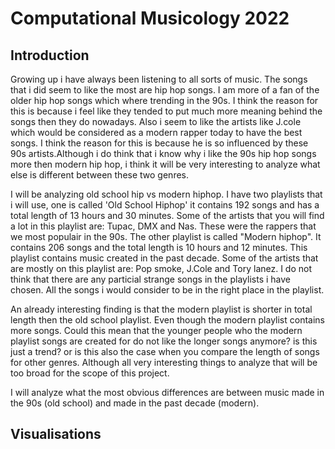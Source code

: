 # Computational Musicology 2022

## Introduction

Growing up i have always been listening to all sorts of music. The songs that i did seem to like the most are hip hop songs. I am more of a fan of the older hip hop songs which where trending in the 90s. I think the reason for this is because i feel like they tended to put much more meaning behind the songs then they do nowadays. Also i seem to like the artists like J.cole which would be considered as a modern rapper today to have the best songs. I think the reason for this is because he is so influenced by these 90s artists.Although i do think that i know why i like the 90s hip hop songs more then modern hip hop, i think it will be very interesting to analyze what else is different between these two genres. 


I will be analyzing old school hip vs modern hiphop. I have two playlists that i will use, one is called 'Old School Hiphop' it contains 192 songs and has a total length of 13 hours and 30 minutes. Some of the artists that you will find a lot in this playlist are: Tupac, DMX and Nas. These were the rappers that we most populair in the 90s. The other playlist is called "Modern hiphop". It contains 206 songs and the total length is 10 hours and 12 minutes. This playlist contains music created in the past decade. Some of the artists that are mostly on this playlist are: Pop smoke, J.Cole and Tory lanez. I do not think that there are any particial strange songs in the playlists i have chosen. All the songs i would consider to be in the right place in the playlist. 

An already interesting finding is that the modern playlist is shorter in total length then the old school playlist. Even though the modern playlist contains more songs. Could this mean that the younger people who the modern playlist songs are created for do not like the longer songs anymore? is this just a trend? or is this also the case when you compare the length of songs for other genres. Although all very interesting things to analyze that will be too broad for the scope of this project.

I will analyze what the most obvious differences are between music made in the 90s (old school) and made in the past decade (modern). 


## Visualisations 



